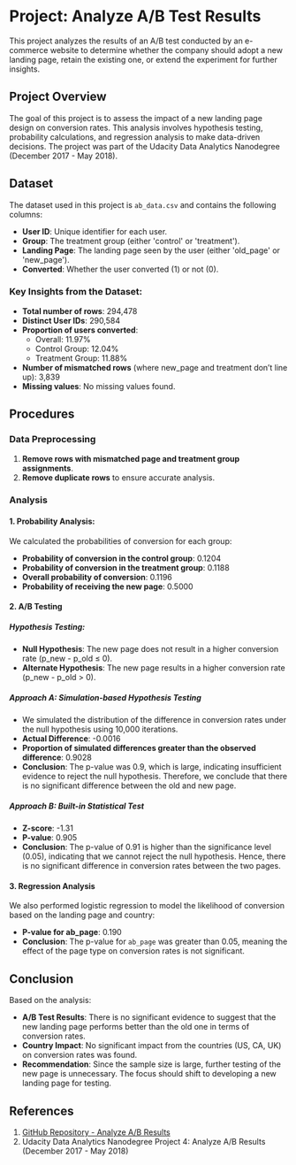 # Project: Analyze A/B Test Results

This project analyzes the results of an A/B test conducted by an e-commerce website to determine whether the company should adopt a new landing page, retain the existing one, or extend the experiment for further insights.

## Project Overview

The goal of this project is to assess the impact of a new landing page design on conversion rates. This analysis involves hypothesis testing, probability calculations, and regression analysis to make data-driven decisions. The project was part of the Udacity Data Analytics Nanodegree (December 2017 - May 2018).

## Dataset

The dataset used in this project is `ab_data.csv` and contains the following columns:

- **User ID**: Unique identifier for each user.
- **Group**: The treatment group (either 'control' or 'treatment').
- **Landing Page**: The landing page seen by the user (either 'old_page' or 'new_page').
- **Converted**: Whether the user converted (1) or not (0).

### Key Insights from the Dataset:
- **Total number of rows**: 294,478
- **Distinct User IDs**: 290,584
- **Proportion of users converted**:
  - Overall: 11.97%
  - Control Group: 12.04%
  - Treatment Group: 11.88%
- **Number of mismatched rows** (where new_page and treatment don’t line up): 3,839
- **Missing values**: No missing values found.

## Procedures

### Data Preprocessing
1. **Remove rows with mismatched page and treatment group assignments**.
2. **Remove duplicate rows** to ensure accurate analysis.

### Analysis

#### 1. Probability Analysis:
We calculated the probabilities of conversion for each group:
- **Probability of conversion in the control group**: 0.1204
- **Probability of conversion in the treatment group**: 0.1188
- **Overall probability of conversion**: 0.1196
- **Probability of receiving the new page**: 0.5000

#### 2. A/B Testing

##### Hypothesis Testing:
- **Null Hypothesis**: The new page does not result in a higher conversion rate (p_new - p_old ≤ 0).
- **Alternate Hypothesis**: The new page results in a higher conversion rate (p_new - p_old > 0).

##### Approach A: Simulation-based Hypothesis Testing
- We simulated the distribution of the difference in conversion rates under the null hypothesis using 10,000 iterations.
- **Actual Difference**: -0.0016
- **Proportion of simulated differences greater than the observed difference**: 0.9028
- **Conclusion**: The p-value was 0.9, which is large, indicating insufficient evidence to reject the null hypothesis. Therefore, we conclude that there is no significant difference between the old and new page.

##### Approach B: Built-in Statistical Test
- **Z-score**: -1.31
- **P-value**: 0.905
- **Conclusion**: The p-value of 0.91 is higher than the significance level (0.05), indicating that we cannot reject the null hypothesis. Hence, there is no significant difference in conversion rates between the two pages.

#### 3. Regression Analysis
We also performed logistic regression to model the likelihood of conversion based on the landing page and country:
- **P-value for ab_page**: 0.190
- **Conclusion**: The p-value for `ab_page` was greater than 0.05, meaning the effect of the page type on conversion rates is not significant.

## Conclusion

Based on the analysis:
- **A/B Test Results**: There is no significant evidence to suggest that the new landing page performs better than the old one in terms of conversion rates.
- **Country Impact**: No significant impact from the countries (US, CA, UK) on conversion rates was found.
- **Recommendation**: Since the sample size is large, further testing of the new page is unnecessary. The focus should shift to developing a new landing page for testing.

## References
1. [GitHub Repository - Analyze A/B Results](https://github.com/latinacode/Analyze-A-B-Results/tree/master)
2. Udacity Data Analytics Nanodegree Project 4: Analyze A/B Results (December 2017 - May 2018)
